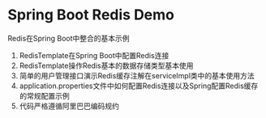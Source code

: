 # Spring Boot Redis Demo #
Redis在Spring Boot中整合的基本示例

1. RedisTemplate在Spring Boot中配置Redis连接
2. RedisTemplate操作Redis基本的数据存储类型基本使用
3. 简单的用户管理接口演示Redis缓存注解在serviceImpl类中的基本使用方法
4. application.properties文件中如何配置Redis连接以及Spring配置Redis缓存的常规配置示例
5. 代码严格遵循阿里巴巴编码规约
